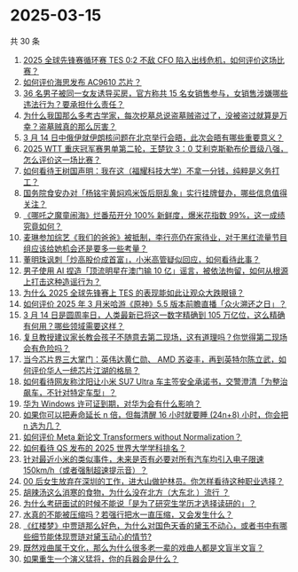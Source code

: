 # 2025-03-15

共 30 条

<!-- BEGIN ZHIHUVIDEO -->
<!-- 最后更新时间 Sat Mar 15 2025 00:11:46 GMT+0800 (China Standard Time) -->
1. [2025 全球先锋赛循环赛 TES 0:2 不敌 CFO 陷入出线危机，如何评价这场比赛？](https://www.zhihu.com/question/14940706818)
1. [如何评价海思发布 AC9610 芯片？](https://www.zhihu.com/question/14750560830)
1. [36 名男子被同一女友诱导买房，官方称共 15 名女销售参与，女销售涉嫌哪些违法行为？要承担什么责任？](https://www.zhihu.com/question/14888943887)
1. [为什么我国那么多考古学家，每次挖墓总说盗墓贼盗过了，没被盗过就算是万幸？盗墓贼真的那么厉害？](https://www.zhihu.com/question/64914094)
1. [3 月 14 日中俄伊就伊朗核问题在北京举行会晤，此次会晤有哪些重要意义？](https://www.zhihu.com/question/14764998870)
1. [2025 WTT 重庆冠军赛男单第二轮，王楚钦 3：0 艾利克斯勒布伦晋级八强，怎么评价这一场比赛？](https://www.zhihu.com/question/14968076588)
1. [如何看待王树国声明：我在这（福耀科技大学）不拿一分钱，纯粹是义务打工？](https://www.zhihu.com/question/14819337839)
1. [国务院食安办对「杨铭宇黄焖鸡米饭后厨乱象」实行挂牌督办，哪些信息值得关注？](https://www.zhihu.com/question/14867640228)
1. [《哪吒之魔童闹海》烂番茄开分 100% 新鲜度，爆米花指数 99%，这一成绩究竟如何？](https://www.zhihu.com/question/14881418852)
1. [麦琳参加综艺《我们的爸爸》被抵制，李行亮仍在家待业，对于黑红流量节目组应该给她机会还是要多一些考量？](https://www.zhihu.com/question/14828124748)
1. [董明珠讽刺「炒高股价成首富」，小米高管疑似回应，如何看待此事？](https://www.zhihu.com/question/14946902526)
1. [男子使用 AI 捏造「顶流明星在澳门输 10 亿」谣言，被依法拘留，如何从根源上打击这种造谣行为？](https://www.zhihu.com/question/14909588443)
1. [为什么 2025 全球先锋赛上 TES 的表现能如此让观众大跌眼镜？](https://www.zhihu.com/question/14957974828)
1. [如何评价 2025 年 3 月米哈游《原神》5.5 版本前瞻直播「众火溯还之日」？](https://www.zhihu.com/question/14882684377)
1. [3 月 14 日是圆周率日，人类最新已将这一数字精确到 105 万亿位，这么精确有何用？哪些领域需要这样？](https://www.zhihu.com/question/14906431223)
1. [复旦教授建议家长教会孩子不随意去第二现场，这有道理吗？你觉得第二现场会有危险吗？](https://www.zhihu.com/question/14875294127)
1. [当今芯片界三大掌门：英伟达黄仁勋、 AMD 苏姿丰，再到英特尔陈立武，如何评价华人一统芯片江湖的格局？](https://www.zhihu.com/question/14821914445)
1. [如何看待网友称沈阳让小米 SU7 Ultra 车主签安全承诺书，交警澄清「为整治飙车，不针对特定车型」？](https://www.zhihu.com/question/14921277475)
1. [华为 Windows 许可证到期，对华为会有什么影响？](https://www.zhihu.com/question/14837910553)
1. [如果你可以把寿命延长 n 倍，但每清醒 16 小时就要睡 (24n+8) 小时，你会把 n 选为几？](https://www.zhihu.com/question/12913112620)
1. [如何评价 Meta 新论文 Transformers without Normalization？](https://www.zhihu.com/question/14925347536)
1. [如何看待 QS 发布的 2025 世界大学学科排名？](https://www.zhihu.com/question/14840051388)
1. [针对最近小米的类似事件，未来是否有必要对所有汽车均引入电子限速 150km/h（或者强制超速提示音）？](https://www.zhihu.com/question/14690171550)
1. [00 后女生放弃在深圳的工作，进大山做护林员。你怎样看待这种职业选择？](https://www.zhihu.com/question/14903996632)
1. [胡辣汤这么消寒的食物，为什么没在北方（大东北 ）流行 ？](https://www.zhihu.com/question/424263115)
1. [为什么考研面试的时候不能说「是为了研究生学历才选择读研的」？](https://www.zhihu.com/question/14566543161)
1. [水真的不能被压缩吗？若强行把水一直压缩，又会发生什么？](https://www.zhihu.com/question/11542801055)
1. [《红楼梦》中贾琏那么好色，为什么对国色天香的黛玉不动心，或者书中有哪些细节能体现贾琏对黛玉动心的情节?](https://www.zhihu.com/question/339511337)
1. [既然戏曲属于文化，那么为什么很多老一辈的戏曲人都是文盲半文盲？](https://www.zhihu.com/question/12855406498)
1. [如果重生一个演义猛将，你的兵器会是什么？](https://www.zhihu.com/question/14712281333)
<!-- END ZHIHUVIDEO -->
